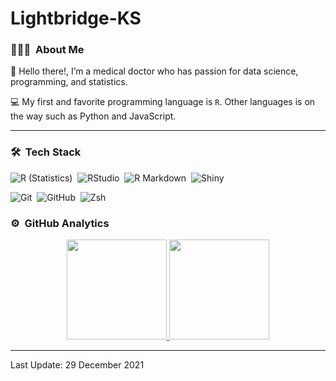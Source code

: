 
<!-- README.md is generated from README.Rmd. Please edit that file -->

# Lightbridge-KS

### 👨🏻‍💻  About Me

👋 Hello there!, I’m a medical doctor who has passion for data science,
programming, and statistics.

💻 My first and favorite programming language is `R`. Other languages is
on the way such as Python and JavaScript.

------------------------------------------------------------------------

### 🛠  Tech Stack

![R
(Statistics)](https://img.shields.io/badge/-R-05122A?style=flat&logo=R&logoColor=276DC3) 
![RStudio](https://img.shields.io/badge/-RStudio-05122A?style=flat&logo=rstudio) 
![R
Markdown](https://img.shields.io/badge/-RMarkdown-05122A?style=flat&logo=rmarkdown) 
![Shiny](https://img.shields.io/badge/-Shiny-05122A?style=flat&logo=shiny)

  

![Git](https://img.shields.io/badge/-Git-05122A?style=flat&logo=git) 
![GitHub](https://img.shields.io/badge/-GitHub-05122A?style=flat&logo=github) 
![Zsh](https://img.shields.io/badge/-Zsh-05122A?style=flat&logo=Zsh) 

### ⚙️  GitHub Analytics

<!-- Github Stats by "https://github.com/anuraghazra/github-readme-stats" -->
<p align="center">
<a href="https://github.com/Lightbridge-KS">
<img height="160em" src="https://github-readme-stats.vercel.app/api?username=Lightbridge-KS&count_private=true&show_icons=true&theme=radical"/>
<img height="160em" src="https://github-readme-stats.vercel.app/api/top-langs/?username=Lightbridge-KS&hide=html&langs_count=5&layout=compact&theme=algolia"/>
</a>
</p>

------------------------------------------------------------------------

Last Update: 29 December 2021

<!-- Reference -->
<!-- Inspired from: https://github.com/durgeshsamariya/awesome-github-profile-readme-templates/blob/master/AVS1508.md?plain=1 -->
